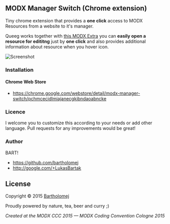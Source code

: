## MODX Manager Switch (Chrome extension)

Tiny chrome extension that provides a **one click** access to MODX Resources from a website to it's manager.

Queeg works together with [this MODX Extra](https://github.com/baoweb/modx-queeg) you can **easily open a resource for edititng** just by **one click** and also provides additional information about resource when you hover icon.

![Screenshot](https://github.com/bartholomej/modx-manager-switch/blob/master/_asets/screenshot_chrome-page-action.png) 

### Installation
#### Chrome Web Store
* https://chrome.google.com/webstore/detail/modx-manager-switch/pchmcecidlmiajanecgkibndaoabncke

### Licence
I welcome you to customize this according to your needs or add other language. Pull requests for any improvements would be great!

### Author
BART!

- https://github.com/bartholomej
- http://google.com/+LukasBartak

## License

Copyright &copy; 2015 [Bartholomej](http://github.com/bartholomej)

Proudly powered by nature, tea, beer and curry ;)

*Created at the MODX CCC 2015 — MODX Coding Convention Cologne 2015*